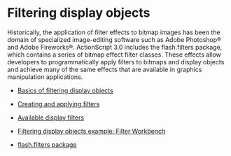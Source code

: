 # Filtering display objects

<div>

Historically, the application of filter effects to bitmap images has been the
domain of specialized image-editing software such as Adobe Photoshop® and Adobe
Fireworks®. ActionScript 3.0 includes the flash.filters package, which contains
a series of bitmap effect filter classes. These effects allow developers to
programmatically apply filters to bitmaps and display objects and achieve many
of the same effects that are available in graphics manipulation applications.

- [Basics of filtering display objects](./basics-of-filtering-display-objects.md)
- [Creating and applying filters](./creating-and-applying-filters.md)
- [Available display filters](./available-display-filters.md)
- [Filtering display objects example: Filter Workbench](./filtering-display-objects-example-filter-workbench.md)

- [flash.filters package](http://help.adobe.com/en_US/FlashPlatform/reference/actionscript/3/flash/filters/package-detail.html)

</div>
